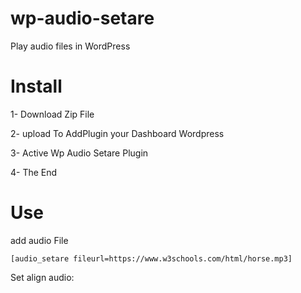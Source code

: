 # wp-audio-setare
Play audio files in WordPress

# Install

1- Download Zip File

2- upload To AddPlugin your Dashboard Wordpress

3- Active Wp Audio Setare Plugin

4- The End

# Use

add audio File

`[audio_setare fileurl=https://www.w3schools.com/html/horse.mp3]`

Set align audio:
